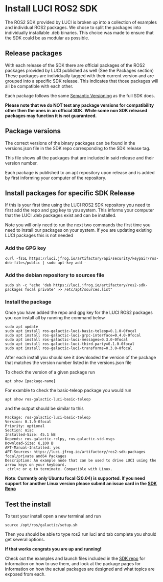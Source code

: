 # Install LUCI ROS2 SDK 

The ROS2 SDK provided by LUCI is broken up into a collection of examples and individual ROS2 packages. We chose to split the packages into individually installable .deb binaries. This choice was made to ensure that the SDK could be as modular as possible. 

## Release packages

With each release of the SDK there are official packages of the ROS2 packages provided by LUCI published as well (See the Packages section) These packages are individually tagged with their current version and are grouped into a specific SDK release. This indicates that those packages will all be compatible with each other. 

Each package follows the same [Semantic Versioning](https://semver.org/) as the full SDK does. 

**Please note that we do NOT test any package versions for compatibility other then the ones in an official SDK. While some non SDK released packages may function it is not guaranteed.** 


## Package versions

The correct versions of the binary packages can be found in the versions.json file in the SDK repo corresponding to the SDK release tag. 

This file shows all the packages that are included in said release and their version number.

Each package is published to an apt repository upon release and is added by first informing your computer of the repository. 

## Install packages for specific SDK Release

If this is your first time using the LUCI ROS2 SDK repository you need to first add the repo and gpg key to you system. This informs your computer that the LUCI .deb packages exist and can be installed.

Note you will only need to run the next two commands the first time you need to install our packages on your system. If you are updating existing LUCI packages this is not needed

### Add the GPG key
`curl -fsSL https://luci.jfrog.io/artifactory/api/security/keypair/ros-deb-files/public | sudo apt-key add -`

### Add the debian repository to sources file
`sudo sh -c "echo 'deb https://luci.jfrog.io/artifactory/ros2-sdk-packages focal private' >> /etc/apt/sources.list"`

### Install the package
Once you have added the repo and gpg key for the LUCI ROS2 packages you can install all by running the command below

```
sudo apt update
sudo apt install ros-galactic-luci-basic-teleop=0.1.0-0focal
sudo apt install ros-galactic-luci-grpc-interface=0.4.0-0focal
sudo apt install ros-galactic-luci-messages=0.3.0-0focal
sudo apt install ros-galactic-luci-third-party=0.1.0-0focal
sudo apt install ros-galactic-luci-transforms=0.3.0-0focal
```
After each install you should see it downloaded the version of the package that matches the version number listed in the versions.json file

To check the version of a given package run

`apt show [package-name]` 

For examble to check the basic-teleop package you would run 

`apt show ros-galactic-luci-basic-teleop` 

and the output should be similar to this 
```
Package: ros-galactic-luci-basic-teleop
Version: 0.1.0-0focal
Priority: optional
Section: misc
Installed-Size: 45.1 kB
Depends: ros-galactic-rclpy, ros-galactic-std-msgs
Download-Size: 8,100 B
APT-Manual-Installed: yes
APT-Sources: https://luci.jfrog.io/artifactory/ros2-sdk-packages focal/private amd64 Packages
Description: An example node that can be used to drive LUCI using the arrow keys on your keyboard.
 ctrl+c or q to terminate. Compatible with Linux.

```

**Note: Currently only Ubuntu focal (20.04) is supported. If you need support for another Linux version please submit an issue card in the [SDK Repo](https://github.com/lucimobility/luci-ros2-sdk)**


## Test the install

To test your install open a new terminal and run 

`source /opt/ros/galactic/setup.sh`

Then you should be able to type ros2 run luci and tab complete you should get several options.

**If that works congrats you are up and running!**

Check out the examples and launch files included in the [SDK repo](https://github.com/lucimobility/luci-ros2-sdk) for information on how to use them, and look at the package pages for information on how the actual packages are designed and what topics are exposed from each.
